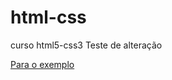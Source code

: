 # html-css
 curso html5-css3
 Teste de alteração

<a href="https://joseph-zeud.github.io/html-css/desafios/0010/desafio101.html">Para o exemplo</a>